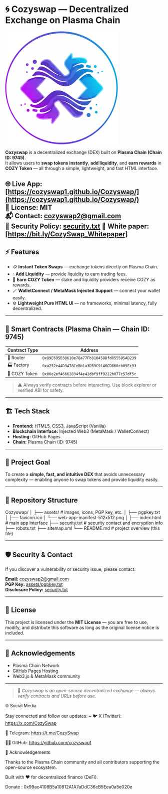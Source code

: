 # 🌀 Cozyswap — Decentralized Exchange on Plasma Chain

![CozySwap Logo](https://github.com/cozyswap1/Cozyswap/blob/main/assets/web-app-manifest-512x512.png?raw=true)

**Cozyswap** is a decentralized exchange (DEX) built on **Plasma Chain (Chain ID: 9745)**.  
It allows users to **swap tokens instantly**, **add liquidity**, and **earn rewards** in **COZY Token** — all through a simple, lightweight, and fast HTML interface.

🌐 **Live App:** [https://cozyswap1.github.io/Cozyswap/](https://cozyswap1.github.io/Cozyswap/)  
📄 **License:** MIT  
📬 **Contact:** [cozyswap2@gmail.com](mailto:cozyswap2@gmail.com)  
🔐 **Security Policy:** [security.txt](https://cozyswap1.github.io/Cozyswap/security.txt)
📄 **White paper:** [https://bit.ly/CozySwap_Whitepaper]
---

## ⚡ Features

- 🪙 **Instant Token Swaps** — exchange tokens directly on Plasma Chain.
- 💧 **Add Liquidity** — provide liquidity to earn trading fees.
- 🎁 **Earn COZY Token** — stake and liquidity providers receive COZY as rewards.
- 🪄 **WalletConnect / MetaMask Injected Support** — connect your wallet easily.
- ⚙️ **Lightweight Pure HTML UI** — no frameworks, minimal latency, fully decentralized.

---

## 🔗 Smart Contracts (Plasma Chain — Chain ID: 9745)

| Contract Type | Address |
|----------------|---------------------------------------------|
| 🧭 Router       | `0x89E695B38610e78a77Fb310458Dfd855505AD239` |
| 🏭 Factory      | `0xa252e44D3478CeBb1a3D59C9146CD860cb09Ec93` |
| 💠 COZY Token   | `0x06e2ef46662834f4e42dbf9ff9222b077c57df5c` |

> ⚠️ Always verify contracts before interacting. Use block explorer or verified ABI for safety.

---

## 🏗️ Tech Stack

- **Frontend:** HTML5, CSS3, JavaScript (Vanilla)
- **Blockchain Interface:** Injected Web3 (MetaMask / WalletConnect)
- **Hosting:** GitHub Pages
- **Chain:** Plasma Chain (ID: 9745)

---

## 🚀 Project Goal

To create a **simple, fast, and intuitive DEX** that avoids unnecessary complexity — enabling anyone to swap tokens and provide liquidity easily.

---

## 📁 Repository Structure
Cozyswap/
│
├── assets/ # images, icons, PGP key, etc.
│ ├── pgpkey.txt
│ ├── favicon.ico
│ └── web-app-manifest-512x512.png
│
├── index.html # main app interface
├── security.txt # security contact and encryption info
├── robots.txt
├── sitemap.xml
└── README.md # project overview (this file)

---

## 🛡️ Security & Contact

If you discover a vulnerability or security issue, please contact:

**Email:** [cozyswap2@gmail.com](mailto:cozyswap2@gmail.com)  
**PGP Key:** [assets/pgpkey.txt](https://cozyswap1.github.io/Cozyswap/assets/pgpkey.txt)  
**Disclosure Policy:** [security.txt](https://cozyswap1.github.io/Cozyswap/security.txt)

---

## 🧠 License

This project is licensed under the **MIT License** — you are free to use, modify, and distribute this software as long as the original license notice is included.

---

## 💬 Acknowledgements

- Plasma Chain Network
- GitHub Pages Hosting
- Web3.js & MetaMask community

---

> 🧩 *Cozyswap is an open-source decentralized exchange — always verify contracts and URLs before use.*


🌐 Social Media

Stay connected and follow our updates:
~
🐦 X (Twitter): https://x.com/CozySwap

💬 Telegram: https://t.me/CozySwap

🧑‍💻 GitHub: https://github.com/cozyswap1

💜 Acknowledgements

Thanks to the Plasma Chain community and all contributors supporting the open-source ecosystem.

Built with ❤️ for decentralized finance (DeFi).

Donate : 0x99ac4108B5a10812A1A7aDdC36cB5Eea0a5e020e







